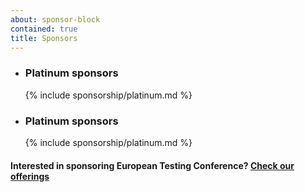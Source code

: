 ```yaml
---
about: sponsor-block
contained: true
title: Sponsors
---
```


<ul id="sponsor-groups" class="list-unstyled">
  <li class="active platinum-sponsor">
    <h3>Platinum sponsors </h3>
    {% include sponsorship/platinum.md %}
  </li>
  <li class="next platinum-sponsor">
    <h3>Platinum sponsors</h3>
    {% include sponsorship/platinum.md %}
  </li>  
</ul>


<h4>Interested in sponsoring European Testing Conference? <a href="/sponsorship/#sponsorship-portfolio">Check our offerings</a></h4>
